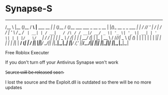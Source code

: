 # Synapse-S

 _____ _     _         ___ _                _     _          ___ _                           _   _                      _ 
/__   \ |__ (_)___    / __\ |__   ___  __ _| |_  (_)___     /   (_)___  ___ ___  _ __  _ __ | |_(_)_ __  _   _  ___  __| |
  / /\/ '_ \| / __|  / /  | '_ \ / _ \/ _` | __| | / __|   / /\ / / __|/ __/ _ \| '_ \| '_ \| __| | '_ \| | | |/ _ \/ _` |
 / /  | | | | \__ \ / /___| | | |  __/ (_| | |_  | \__ \  / /_//| \__ \ (_| (_) | | | | | | | |_| | | | | |_| |  __/ (_| |
 \/   |_| |_|_|___/ \____/|_| |_|\___|\__,_|\__| |_|___/ /___,' |_|___/\___\___/|_| |_|_| |_|\__|_|_| |_|\__,_|\___|\__,_|

Free Roblox Executer 

If you don't turn off your Antivirus Synapse won't work

S̴o̴u̴r̴c̴e̴ ̴w̴i̴l̴l̴ ̴b̴e̴ ̴r̴e̴l̴e̴a̴s̴e̴d̴ ̴s̴o̴o̴n̴

I lost the source and the Exploit.dll is outdated so there will be no more updates
